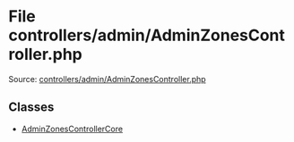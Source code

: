 File controllers/admin/AdminZonesController.php
=========

Source: [controllers/admin/AdminZonesController.php](https://github.com/PrestaShop/PrestaShop/blob/1.6.0.10/controllers/admin/AdminZonesController.php)


Classes
-------

* [AdminZonesControllerCore](class.AdminZonesControllerCore.md)

